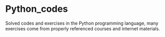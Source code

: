 # Python_codes
Solved codes and exercises in the Python programming language, many exercises come from properly referenced courses and internet materials.
